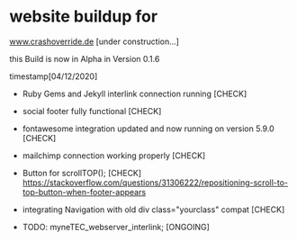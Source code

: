 # website buildup for 
www.crashoverride.de [under construction...]

this Build is now in Alpha in Version 0.1.6

timestamp[04/12/2020]

- Ruby Gems and Jekyll interlink connection running [CHECK]

- social footer fully functional [CHECK]

- fontawesome integration updated and now running on version 5.9.0 [CHECK]

- mailchimp connection working properly [CHECK]

- Button for scrollTOP(); [CHECK]
https://stackoverflow.com/questions/31306222/repositioning-scroll-to-top-button-when-footer-appears

- integrating Navigation with old div class="yourclass" compat [CHECK]

- TODO: myneTEC_webserver_interlink; [ONGOING]


